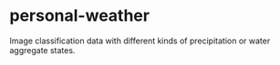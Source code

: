 # personal-weather
Image classification data with different kinds of precipitation or water aggregate states.
